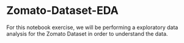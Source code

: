 # Zomato-Dataset-EDA
For this notebook exercise, we will be performing a exploratory data analysis for the Zomato Dataset in order to understand the data.
